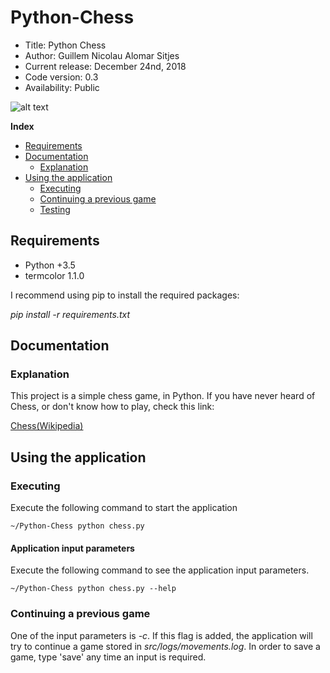# Python-Chess

*    Title: Python Chess  
*    Author: Guillem Nicolau Alomar Sitjes      
*    Current release: December 24nd, 2018                  
*    Code version: 0.3                     
*    Availability: Public

![alt text][logo2]

[logo2]: https://github.com/guillemnicolau/Python-Chess/blob/master/documentation/Chess.jpg?raw=true "Chess board"

**Index**
* [Requirements](#requirements)
* [Documentation](#documentation)
    * [Explanation](#explanation)
* [Using the application](#using-the-application)
    * [Executing](#executing)
    * [Continuing a previous game](#continuing-a-previous-game)
    * [Testing](#testing)

## Requirements

- Python +3.5
- termcolor 1.1.0

I recommend using pip to install the required packages:

_pip install -r requirements.txt_

## Documentation

### Explanation

This project is a simple chess game, in Python.
If you have never heard of Chess, or don't know how to play, check this link:

[Chess(Wikipedia)](https://en.wikipedia.org/wiki/Chess)

## Using the application

### Executing

Execute the following command to start the application
```
~/Python-Chess python chess.py
```

#### Application input parameters

Execute the following command to see the application input parameters.
```
~/Python-Chess python chess.py --help
```

### Continuing a previous game

One of the input parameters is _-c_. If this flag is added, the application will try to continue a game stored in _src/logs/movements.log_. In order to save a game, type 'save' any time an input is required.
